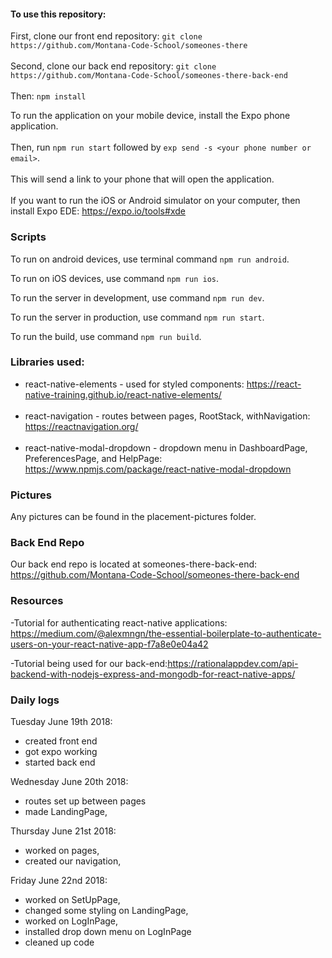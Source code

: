 #### To use this repository:
First, clone our front end repository:
    `git clone https://github.com/Montana-Code-School/someones-there`<br><br>
Second, clone our back end repository:
    `git clone https://github.com/Montana-Code-School/someones-there-back-end`<br><br>
Then:
    `npm install`

To run the application on your mobile device,
     install the Expo phone application.<br><br>
      Then, run `npm run start` followed by `exp send -s <your phone number or email>`.<br><br>
      This will send a link to your phone that will open the application.<br><br>
If you want to run the iOS or Android simulator on your computer, then
     install Expo EDE: https://expo.io/tools#xde

### Scripts
To run on android devices, use terminal command `npm run android`.<br>

To run on iOS devices, use command `npm run ios`.<br>

To run the server in development, use command `npm run dev`.<br>

To run the server in production, use command `npm run start`.<br>

To run the build, use command `npm run build`.

### Libraries used:
- react-native-elements - used for styled components:
https://react-native-training.github.io/react-native-elements/  <br><br>
- react-navigation - routes between pages, RootStack, withNavigation: https://reactnavigation.org/<br><br>
- react-native-modal-dropdown - dropdown menu in DashboardPage, PreferencesPage, and HelpPage: https://www.npmjs.com/package/react-native-modal-dropdown

### Pictures
 Any pictures can be found in the placement-pictures folder.

### Back End Repo
 Our back end repo is located at someones-there-back-end:
https://github.com/Montana-Code-School/someones-there-back-end

### Resources
-Tutorial for authenticating react-native applications: https://medium.com/@alexmngn/the-essential-boilerplate-to-authenticate-users-on-your-react-native-app-f7a8e0e04a42<br>

-Tutorial being used for our back-end:https://rationalappdev.com/api-backend-with-nodejs-express-and-mongodb-for-react-native-apps/<br>


### Daily logs
 Tuesday June 19th 2018:
   - created front end
   - got expo working
   - started back end

Wednesday June 20th 2018:
   - routes set up between pages
   - made LandingPage,

Thursday June 21st 2018:
   - worked on pages,
   - created our navigation,

Friday June 22nd 2018:
   - worked on SetUpPage,
   - changed some styling on LandingPage,
   - worked on LogInPage,
   - installed drop down menu on LogInPage
   - cleaned up code   
